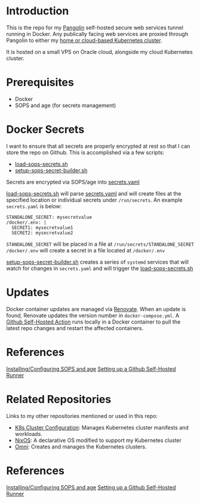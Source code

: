 # Introduction
This is the repo for my [Pangolin](https://github.com/fosrl/pangolin) self-hosted secure web services tunnel running in Docker. Any publically facing web services are proxied through Pangolin to either my [home or cloud-based Kubernetes cluster](https://github.com/kenlasko/k8s). 

It is hosted on a small VPS on Oracle cloud, alongside my cloud Kubernetes cluster. 

# Prerequisites
- Docker
- SOPS and age (for secrets management)

# Docker Secrets
I want to ensure that all secrets are properly encrypted at rest so that I can store the repo on Github. This is accomplished via a few scripts:
- [load-sops-secrets.sh](load-sops-secrets.sh)
- [setup-sops-secret-builder.sh](setup-sops-secret-builder.sh)

Secrets are encrypted via SOPS/age into [secrets.yaml](secrets.yaml)

[load-sops-secrets.sh](load-sops-secrets.sh) will parse [secrets.yaml](secrets.yaml) and will create files at the specified location or individual secrets under `/run/secrets`. An example `secrets.yaml` is below:
```
STANDALONE_SECRET: mysecretvalue
/docker/.env: |
  SECRET1: mysecretvalue1
  SECRET2: mysecretvalue2
```
`STANDALONE_SECRET` will be placed in a file at `/run/secrets/STANDALONE_SECRET`
`/docker/.env` will create a secret in a file located at `/docker/.env`

[setup-sops-secret-builder.sh](setup-sops-secret-builder.sh) creates a series of `systemd` services that will watch for changes in `secrets.yaml` and will trigger the [load-sops-secrets.sh](load-sops-secrets.sh)


# Updates
Docker container updates are managed via [Renovate](https://github.com/renovatebot/renovate). When an update is found, Renovate updates the version number in `docker-compose.yml`.  A [Github Self-Hosted Action](https://github.com/kenlasko/docker-rpi2/actions/runners?tab=self-hosted) runs locally in a Docker container to pull the latest repo changes and restart the affected containers.


# References
[Installing/Configuring SOPS and age](https://github.com/kenlasko/docker-rpi1/blob/main/docs/SOPS-CONFIG.md)
[Setting up a Github Self-Hosted Runner](https://github.com/kenlasko/docker-rpi1/blob/main/docs/GITHUB-RUNNER.md)

# Related Repositories
Links to my other repositories mentioned or used in this repo:
- [K8s Cluster Configuration](https://github.com/kenlasko/k8s): Manages Kubernetes cluster manifests and workloads.
- [NixOS](https://github.com/kenlasko/nixos-wsl): A declarative OS modified to support my Kubernetes cluster
- [Omni](https://github.com/kenlasko/omni): Creates and manages the Kubernetes clusters.

# References
[Installing/Configuring SOPS and age](https://github.com/kenlasko/docker-rpi1/blob/main/docs/SOPS-CONFIG.md)
[Setting up a Github Self-Hosted Runner](https://github.com/kenlasko/docker-rpi1/blob/main/docs/GITHUB-RUNNER.md)